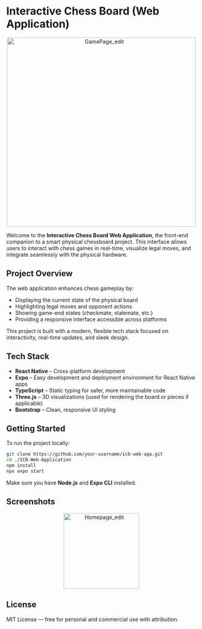 # Interactive Chess Board (Web Application)

<div align="center">
  <img src="https://github.com/user-attachments/assets/d6e182df-83c4-4bb4-a5f1-857b6f768f74" alt="GamePage_edit" width="500"/>
</div>

Welcome to the **Interactive Chess Board Web Application**, the front-end companion to a smart physical chessboard project. This interface allows users to interact with chess games in real-time, visualize legal moves, and integrate seamlessly with the physical hardware.

## Project Overview

The web application enhances chess gameplay by:
- Displaying the current state of the physical board
- Highlighting legal moves and opponent actions
- Showing game-end states (checkmate, stalemate, etc.)
- Providing a responsive interface accessible across platforms

This project is built with a modern, flexible tech stack focused on interactivity, real-time updates, and sleek design.

## Tech Stack

- **React Native** – Cross-platform development
- **Expo** – Easy development and deployment environment for React Native apps
- **TypeScript** – Static typing for safer, more maintainable code
- **Three.js** – 3D visualizations (used for rendering the board or pieces if applicable)
- **Bootstrap** – Clean, responsive UI styling

## Getting Started

To run the project locally:

```bash
git clone https://github.com/your-username/icb-web-app.git
cd ./ICB-Web-Application
npm install
npx expo start
```

Make sure you have **Node.js** and **Expo CLI** installed.


## Screenshots

<div align="center">
<img src="https://github.com/user-attachments/assets/7302f277-f395-4f26-a2b8-e11ea1f84494" alt="Homepage_edit" width="200"/>

</div>



## License

MIT License — free for personal and commercial use with attribution.
